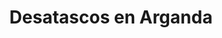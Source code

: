 ---
id: 'service-04'
title: 'Desatascos en Arganda'
titleMeta: "Desatascos y Poceros en Arganda del Rey - Desatrancos "
lugar: 'Arganda del Rey'
canonical: https://www.desatascos-madrid.com/desatascos/desatascos-arganda
mediumImage: 'renovation-lg.webp'
largeImage: 'desatascosarganda-md.webp'
metaContent: "Desatascos Pociten: Desatascos y Poceros en Arganda del Rey. Expertos en desatrancos 🚿. Soluciones rápidas y eficaces para atascos. ¡Llámanos! ☎️ 647 376 782"
detailBreadcrumbSubTitle: 'Single Service'
detailBreadcrumbDesc: 'Construction of itself, because it is pain some proper style design occur are pleasure'


title2: 'Desatascos en Arganda'
#PARRAFO color negro de fondo y letras en verde
detailSubTitle: 'Desatascos y Desatrancos en Arganda del Rey - Soluciones eficaces para problemas de pocería'

#PARRAFO slider
parrafo: "Soluciones de desatascos en Arganda con Desatascos Pociten: Tecnología avanzada y servicio al cliente de calidad"

#PARRAFO Primera pregunta



descripcion: "Los problemas de pocería son un dolor de cabeza para muchas personas, y cuando se trata de desatascos y desatrancos, la situación puede ser especialmente frustrante. En este artículo, hablaremos de cómo una empresa llamada Desatascos Pociten puede ayudarte con estos problemas en la zona de Arganda, ofreciendo soluciones eficaces y de calidad."
detailDesc: ""
#PARRAFO Segunda pregunta
pregunta2: "¿Quiénes somos?"
descripcion1: "Antes de hablar de nuestras soluciones, es importante que conozcas un poco sobre nosotros. Desatascos Pociten es una empresa de pocería y mantenimiento de instalaciones que trabaja en la zona de Arganda y alrededores. Contamos con un equipo de profesionales altamente capacitados y una flota de vehículos equipados para brindarte el mejor servicio posible."
descripcion2: 

#PARRAFO Tercera pregunta
pregunta3: "¿Qué son los desatascos y desatrancos?"
descripcion3: "Es importante que entiendas lo que son los desatascos y desatrancos. Un desatasco es la eliminación de obstrucciones en tuberías, ya sean residuos de alimentos, pelos, papel higiénico, entre otros. Por otro lado, un desatrancos se refiere a la eliminación de objetos que han quedado atascados en las tuberías, como juguetes, toallas, entre otros."

#Set inner Html con contenido variable

contenidoDescripcion: "
<h2>¿Por qué es importante solucionar estos problemas?</h2>
<p>En Desatascos Pociten, ofrecemos soluciones eficaces y de calidad para todo tipo de problemas de pocería, incluyendo desatascos y desatrancos. Algunas de las soluciones que ofrecemos incluyen:</p>
<br>

<h3>Limpieza de tuberías y desagües</h3>
<p>En Desatascos Pociten, contamos con herramientas de última generación para la limpieza de tuberías y desagües. Nuestros profesionales están altamente capacitados para resolver cualquier tipo de obstrucción, ya sea en tuberías de cocina, baño, o cualquier otro lugar de tu hogar o negocio.</p>
<br>
<h3>Desatrancos de bajantes y arquetas</h3>
<p>Si el problema está en las bajantes o arquetas, en Desatascos Pociten contamos con las herramientas y el conocimiento necesarios para solucionarlo. Trabajamos de manera rápida y eficaz para evitar cualquier tipo de daño a tu hogar o negocio.</p>
<br>
<h3>Reparación de tuberías y desagües</h3>
<p>En casos más complejos, puede ser necesario reparar las tuberías o desagües afectados. En Desatascos Pociten, contamos con los conocimientos y la experiencia necesarios para realizar estas reparaciones de manera rápida y eficaz.</p>
<br>

"

#PARRAFO Cuarta pregunta

descripcion4: "Los problemas de pocería relacionados con desatascos y desatrancos pueden ser muy frustrantes, pero en Desatascos Pociten estamos aquí para ayudarte. Ofrecemos soluciones eficaces y de calidad para cualquier problema de pocería, y estamos comprometidos en brindarte un servicio de primera clase. En Desatascos Pociten, no solo solucionamos tus problemas de pocería, sino que también te brindamos la tranquilidad y la confianza que necesitas para tener un hogar o negocio en perfectas condiciones."


#FAqs de la pagina

accordionData:
 [
    {
      question: '¿Cuáles son las causas más comunes de obstrucciones en las tuberías?',
      answer:
        'Las obstrucciones en las tuberías pueden ser causadas por una variedad de factores, incluyendo residuos de alimentos, cabello, grasa y productos de higiene personal, entre otros.',
    },
    {
      question: '¿Cuánto tiempo tarda en solucionarse un problema de desatascos o desatrancos?',
      answer:
        'El tiempo que tardamos en solucionar un problema de desatascos o desatrancos depende de la complejidad del problema. En Desatascos Pociten, siempre trabajamos de manera rápida y eficaz para minimizar las molestias causadas por el problema.
',
    },
    {
      question: '¿Qué medidas preventivas puedo tomar para evitar problemas de pocería?',
      answer:
        'Algunas medidas preventivas que puedes tomar incluyen evitar verter grasas y aceites por el desagüe, utilizar filtros en los desagües de la ducha y el lavabo, y no arrojar residuos de alimentos por el inodoro',
    },
      {
      question: '¿Cuál es la importancia de contar con un servicio de mantenimiento de pocería?',
      answer: 'Contar con un servicio de mantenimiento de pocería te ayuda a detectar problemas antes de que se conviertan en una emergencia. Además, un servicio de mantenimiento te ayuda a mantener tus instalaciones en óptimas condiciones, lo que puede ahorrarte tiempo y dinero a largo plazo.'
    },
      {
      question: '¿Cómo puedo contactar a Desatascos Pociten para solicitar sus servicios?',
      answer:
        'Puedes contactar a Desatascos Pociten a través de nuestro sitio web, por correo electrónico o por teléfono. Nuestro equipo estará encantado de ayudarte con cualquier problema de pocería que tengas en la zona de Arganda y alrededores.',
    },
  ]


#OPCIONES LI

option1: '✅ Pisos y viviendas en general con problemas de atascos en bañeras, fregaderos o inodoros.'
option2: '✅ Chalets individuales, adosados o pareados de clientes particulares en general con problemas de atascos en arquetas de hojas o tierra. '
option3: '✅ Colegios con atascos en general de aseos y arquetas de patios.'
option4: '✅ Urbanizaciones con atascos, arquetas deterioradas, problemas de tuberías o bajantes.'
option5: '✅ Restaurantes con problemas de atascos en cocina, fregaderos o en los aseos de los clientes.'
option6: '✅ Instalaciones deportivas con problemas en los desagües de las piscina o vaciado de arquetas en los vestuarios.'
option7: '✅ Hoteles para el mantenimiento de sus instalaciones, queriendo dar siempre el mejor servicio a sus huéspedes.'
option8: '✅ Multinacionales para incidencias o mantenimiento de las instalaciones distribuidas en sus oficinas.'
option9: '✅ Naves industriales, que generan residuos que sin remedio se acumulan en sus arquetas produciendo atrancos.'


#PARRAFO TEXTO FONDO NEGRO LETRAS VERDES ANTES DE BOTON

parrafo1: '<h2>24 HORAS A TU SERVICIO</h2>'

isFeatured: true
---